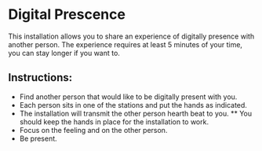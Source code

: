 # Digital Prescence

This installation allows you to share an experience of digitally presence with another person. 
The experience requires at least 5 minutes of your time, you can stay longer if you want to.

## Instructions:
*	Find another person that would like to be digitally present with you.
*	Each person sits in one of the stations and put the hands as indicated.
*	The installation will transmit the other person hearth beat to you. 
**	You should keep the hands in place for the installation to work.
*	Focus on the feeling and on the other person.
*	Be present.
